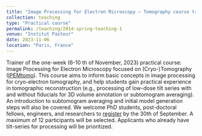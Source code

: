 ```yaml
---
title: "Image Processing for Electron Microscopy – Tomography course trainer"
collection: teaching
type: "Practical course"
permalink: /teaching/2014-spring-teaching-1
venue: "Institut Pasteur"
date: 2023-11-06
location: "Paris, France"
---
```


Trainer of the one-week (6-10 th of November, 2023) practical course: Image Processing for Electron Microscopy focused on (Cryo-)Tomography ([IPEMtomo](https://research.pasteur.fr/en/course/image-processing-for-electron-microscopy-tomography/)). This course aims to inform basic concepts in image processing for cryo-electron tomography, and help students gain practical experience in tomographic reconstruction (e.g., processing of low-dose tilt series with and without fiducials for 3D volume annotation or subtomogram averaging). An introduction to subtomogram averaging and initial model generation steps will also be covered. We welcome PhD students, post-doctoral fellows, engineers, and researchers to [register](https://forms.pasteur.fr/index.php/865442?lang=fr) by the 30th of September. A maximum of 12 participants will be selected. Applicants who already have tilt-series for processing will be prioritized.

